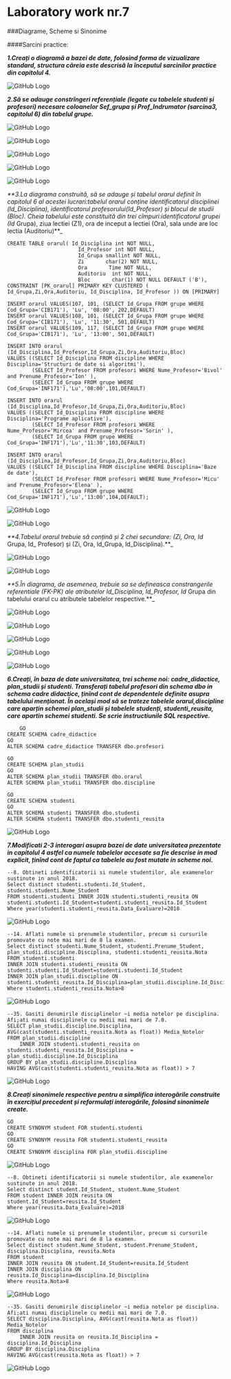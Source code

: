 
# Laboratory work nr.7


###Diagrame, Scheme si Sinonime

####Sarcini practice:

_**1.Creați o diagramă a bazei de date, folosind forma de vizualizare standard, 
structura căreia este descrisă la începutul sarcinilor practice din capitolul 4.**_

![GitHub Logo](https://github.com/MaryMN/BDC/blob/master/lab7/images/1.PNG)


_**2.Să se adauge constrîngeri referențiale (legate cu tabelele studenti și profesori) necesare coloanelor Sef_grupa și 
Prof_Indrumator (sarcina3, capitolul 6) din tabelul grupe.**_

![GitHub Logo](https://github.com/MaryMN/BDC/blob/master/lab7/images/2.PNG)

![GitHub Logo](https://github.com/MaryMN/BDC/blob/master/lab7/images/2.1.PNG)

![GitHub Logo](https://github.com/MaryMN/BDC/blob/master/lab7/images/2.2.PNG)

![GitHub Logo](https://github.com/MaryMN/BDC/blob/master/lab7/images/2.3.PNG)

![GitHub Logo](https://github.com/MaryMN/BDC/blob/master/lab7/images/2.4.PNG)



_**3.La diagrama construită, să se adauge și tabelul orarul definit în capitolul 6 al acestei lucrari:tabelul orarul conține 
identificatorul disciplinei (ld_Disciplina), identificatorul profesorului(Id_Profesor) și blocul de studii (Bloc). 
Cheia tabelului este constituită din trei cîmpuri:identificatorul grupei (Id_ Grupa), ziua lectiei (Z1), ora de inceput a 
lectiei (Ora), sala unde are loc lectia (Auditoriu)**_



``` 
CREATE TABLE orarul( Id_Disciplina int NOT NULL,
                       Id_Profesor int NOT NULL, 
					   Id_Grupa smallint NOT NULL,
					   Zi       char(2) NOT NULL,
					   Ora       Time NOT NULL,
					   Auditoriu  int NOT NULL,
					   Bloc       char(1) NOT NULL DEFAULT ('B'),
CONSTRAINT [PK_orarul] PRIMARY KEY CLUSTERED (	Id_Grupa,Zi,Ora,Auditoriu, Id_Disciplina, Id_Profesor )) ON [PRIMARY]

INSERT orarul VALUES(107, 101, (SELECT Id_Grupa FROM grupe WHERE Cod_Grupa='CIB171'), 'Lu', '08:00', 202,DEFAULT)
INSERT orarul VALUES(108, 101, (SELECT Id_Grupa FROM grupe WHERE Cod_Grupa='CIB171'), 'Lu', '11:30', 501,DEFAULT)
INSERT orarul VALUES(109, 117, (SELECT Id_Grupa FROM grupe WHERE Cod_Grupa='CIB171'), 'Lu', '13:00', 501,DEFAULT)   

INSERT INTO orarul (Id_Disciplina,Id_Profesor,Id_Grupa,Zi,Ora,Auditoriu,Bloc) 
VALUES ((SELECT Id_Disciplina FROM discipline WHERE Disciplina='Structuri de date si algoritmi'),
        (SELECT Id_Profesor FROM profesori WHERE Nume_Profesor='Bivol' and Prenume_Profesor='Ion' ),
        (SELECT Id_Grupa FROM grupe WHERE Cod_Grupa='INF171'),'Lu','08:00',101,DEFAULT)
    
INSERT INTO orarul (Id_Disciplina,Id_Profesor,Id_Grupa,Zi,Ora,Auditoriu,Bloc) 
VALUES ((SELECT Id_Disciplina FROM discipline WHERE Disciplina='Programe aplicative'),
        (SELECT Id_Profesor FROM profesori WHERE Nume_Profesor='Mircea' and Prenume_Profesor='Sorin' ),
        (SELECT Id_Grupa FROM grupe WHERE Cod_Grupa='INF171'),'Lu','11:30',103,DEFAULT)

INSERT INTO orarul (Id_Disciplina,Id_Profesor,Id_Grupa,Zi,Ora,Auditoriu,Bloc) 
VALUES ((SELECT Id_Disciplina FROM discipline WHERE Disciplina='Baze de date'),
        (SELECT Id_Profesor FROM profesori WHERE Nume_Profesor='Micu' and Prenume_Profesor='Elena' ),
        (SELECT Id_Grupa FROM grupe WHERE Cod_Grupa='INF171'),'Lu','13:00',104,DEFAULT);
```
        
   ![GitHub Logo](https://github.com/MaryMN/BDC/blob/master/lab7/images/3.PNG)
        
  ![GitHub Logo](https://github.com/MaryMN/BDC/blob/master/lab7/images/3.1.PNG)
        

_**4.Tabelul orarul trebuie să conțină și 2 chei secundare: (Zi, Ora, Id_ Grupa, Id_ Profesor) și (Zi, Ora, ld_Grupa, ld_Disciplina).**_

![GitHub Logo](https://github.com/MaryMN/BDC/blob/master/lab7/images/4.PNG)

![GitHub Logo](https://github.com/MaryMN/BDC/blob/master/lab7/images/4.1.PNG)


_**5.În diagrama, de asemenea, trebuie sa se defineasca constrangerile referentiale (FK-PK) ale atributelor ld_Disciplina, 
ld_Profesor, Id_ Grupa din tabelului orarul cu atributele tabelelor respective.**_

![GitHub Logo](https://github.com/MaryMN/BDC/blob/master/lab7/images/5.PNG)

![GitHub Logo](https://github.com/MaryMN/BDC/blob/master/lab7/images/5PNG.PNG)

![GitHub Logo](https://github.com/MaryMN/BDC/blob/master/lab7/images/5.1.PNG)

![GitHub Logo](https://github.com/MaryMN/BDC/blob/master/lab7/images/5.2.PNG)

![GitHub Logo](https://github.com/MaryMN/BDC/blob/master/lab7/images/5.3.PNG)


**_6.Creați, în baza de date universitatea, trei scheme noi: cadre_didactice, plan_studii și studenti. Transferați tabelul 
profesori din schema dbo in schema cadre didactice, ținînd cont de dependentele definite asupra tabelului menționat. 
În același mod să se trateze tabelele orarul,discipline care aparțin schemei plan_studii și tabelele studenți, studenti_reusita, 
care apartin schemei studenti. Se scrie instructiunile SQL respective._**
```
    GO
CREATE SCHEMA cadre_didactice
GO
ALTER SCHEMA cadre_didactice TRANSFER dbo.profesori

GO
CREATE SCHEMA plan_studii
GO
ALTER SCHEMA plan_studii TRANSFER dbo.orarul
ALTER SCHEMA plan_studii TRANSFER dbo.discipline

GO
CREATE SCHEMA studenti
GO
ALTER SCHEMA studenti TRANSFER dbo.studenti
ALTER SCHEMA studenti TRANSFER dbo.studenti_reusita    
```


![GitHub Logo](https://github.com/MaryMN/BDC/blob/master/lab7/images/6.PNG)



_**7.Modificati 2-3 interogari asupra bazei de date universitatea prezentate in capitolul 4 astfel ca numele tabelelor accesate 
sa fie descrise in mod explicit, ținînd cont de faptul ca tabelele au fost mutate in scheme noi.**_

```
--8. Obtineti identificatorii si numele studentilor, ale examenelor sustinute in anul 2018.
Select distinct studenti.studenti.Id_Student, studenti.studenti.Nume_Student
FROM studenti.studenti INNER JOIN studenti.studenti_reusita ON studenti.studenti.Id_Student=studenti.studenti_reusita.Id_Student
Where year(studenti.studenti_reusita.Data_Evaluare)=2018
```
![GitHub Logo](https://github.com/MaryMN/BDC/blob/master/lab7/images/7.PNG)
```
--14. Aflati numele si prenumele studentilor, precum si cursurile promovate cu note mai mari de 8 la examen. 
Select distinct studenti.Nume_Student, studenti.Prenume_Student, plan_studii.discipline.Disciplina, studenti.studenti_reusita.Nota
FROM studenti.studenti 
INNER JOIN studenti.studenti_reusita ON studenti.studenti.Id_Student=studenti.studenti.Id_Student
INNER JOIN plan_studii.discipline ON studenti.studenti_reusita.Id_Disciplina=plan_studii.discipline.Id_Disciplina
Where studenti.studenti_reusita.Nota>8
```
![GitHub Logo](https://github.com/MaryMN/BDC/blob/master/lab7/images/7.1.PNG)
```
--35. Gasiti denumirile disciplinelor ~i media notelor pe disciplina. Afi;ati numai disciplinele cu medii mai mari de 7.0. 
SELECT plan_studii.discipline.Disciplina, AVG(cast(studenti.studenti_reusita.Nota as float)) Media_Notelor 
FROM plan_studii.discipline
	INNER JOIN studenti.studenti_reusita on studenti.studenti_reusita.Id_Disciplina = plan_studii.discipline.Id_Disciplina
GROUP BY plan_studii.discipline.Disciplina
HAVING AVG(cast(studenti.studenti_reusita.Nota as float)) > 7
```
![GitHub Logo](https://github.com/MaryMN/BDC/blob/master/lab7/images/7.2.PNG)



_**8.Creați sinonimele respective pentru a simplifica interogările construite în exercițiul precedent și reformulați interogările, 
folosind sinonimele create.**_
``` 
GO
CREATE SYNONYM student FOR studenti.studenti
GO
CREATE SYNONYM reusita FOR studenti.studenti_reusita
GO
CREATE SYNONYM disciplina FOR plan_studii.discipline
```

![GitHub Logo](https://github.com/MaryMN/BDC/blob/master/lab7/images/8.PNG)

```
--8. Obtineti identificatorii si numele studentilor, ale examenelor sustinute in anul 2018.
Select distinct student.Id_Student, student.Nume_Student
FROM student INNER JOIN reusita ON student.Id_Student=reusita.Id_Student
Where year(reusita.Data_Evaluare)=2018
```

![GitHub Logo](https://github.com/MaryMN/BDC/blob/master/lab7/images/8.1.PNG)

```
--14. Aflati numele si prenumele studentilor, precum si cursurile promovate cu note mai mari de 8 la examen. 
Select distinct student.Nume_Student, student.Prenume_Student, disciplina.Disciplina, reusita.Nota
FROM student 
INNER JOIN reusita ON student.Id_Student=reusita.Id_Student
INNER JOIN disciplina ON reusita.Id_Disciplina=disciplina.Id_Disciplina
Where reusita.Nota>8
```
![GitHub Logo](https://github.com/MaryMN/BDC/blob/master/lab7/images/8.2.PNG)
```
--35. Gasiti denumirile disciplinelor ~i media notelor pe disciplina. Afi;ati numai disciplinele cu medii mai mari de 7.0. 
SELECT disciplina.Disciplina, AVG(cast(reusita.Nota as float)) Media_Notelor 
FROM disciplina
	INNER JOIN reusita on reusita.Id_Disciplina = disciplina.Id_Disciplina
GROUP BY disciplina.Disciplina
HAVING AVG(cast(reusita.Nota as float)) > 7 
```
![GitHub Logo](https://github.com/MaryMN/BDC/blob/master/lab7/images/8.3.PNG)
